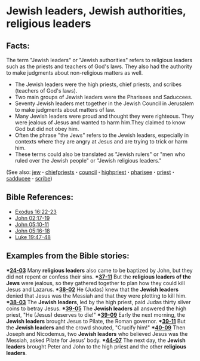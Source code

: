 # Jewish leaders, Jewish authorities, religious leaders #

## Facts: ##

The term "Jewish leaders" or "Jewish authorities" refers to religious leaders such as the priests and teachers of God's laws. They also had the authority to make judgments about non-religious matters as well.

* The Jewish leaders were the high priests, chief priests, and scribes (teachers of God's laws).
* Two main groups of Jewish leaders were the Pharisees and Saduccees.
* Seventy Jewish leaders met together in the Jewish Council in Jerusalem to make judgments about matters of law.
* Many Jewish leaders were proud and thought they were righteous. They were jealous of Jesus and wanted to harm him.They claimed to know God but did not obey him.
* Often the phrase "the Jews" refers to the Jewish leaders, especially in contexts where they are angry at Jesus and are trying to trick or harm him.
* These terms could also be translated as "Jewish rulers" or "men who ruled over the Jewish people" or "Jewish religious leaders."

(See also: [jew](../other/jew.md) **·** [chiefpriests](../other/chiefpriests.md) **·** [council](../other/council.md) **·** [highpriest](../kt/highpriest.md) **·** [pharisee](../other/pharisee.md) **·** [priest](../kt/priest.md) **·** [sadducee](../other/sadducee.md) **·** [scribe](../other/scribe.md))

## Bible References: ##

* [Exodus 16:22-23](https://door43.org/en/bible/notes/exo/16/22)
* [John 02:17-19](https://door43.org/en/bible/notes/jhn/02/17)
* [John 05:10-11](https://door43.org/en/bible/notes/jhn/05/10)
* [John 05:16-18](https://door43.org/en/bible/notes/jhn/05/16)
* [Luke 19:47-48](https://door43.org/en/bible/notes/luk/19/47)

## Examples from the Bible stories: ##

  __*[24-03](https://door43.org/en/obs/notes/frames/24-03)__ Many __religious leaders__ also came to be baptized by John, but they did not repent or confess their sins.
  __*[37-11](https://door43.org/en/obs/notes/frames/37-11)__ But the __religious leaders of the Jews__ were jealous, so they gathered together to plan how they could kill Jesus and Lazarus.
  __*[38-02](https://door43.org/en/obs/notes/frames/38-02)__ He (Judas) knew that the __Jewish leaders__ denied that Jesus was the Messiah and that they were plotting to kill him.
  __*[38-03](https://door43.org/en/obs/notes/frames/38-03)__ The __Jewish leaders__, led by the high priest, paid Judas thirty silver coins to betray Jesus.
  __*[39-05](https://door43.org/en/obs/notes/frames/39-05)__ The __Jewish leaders__ all answered the high priest, "He (Jesus) deserves to die!"
  __*[39-09](https://door43.org/en/obs/notes/frames/39-09)__ Early the next morning, the __Jewish leaders__ brought Jesus to Pilate, the Roman governor.
  __*[39-11](https://door43.org/en/obs/notes/frames/39-11)__ But the __Jewish leaders__ and the crowd shouted, "Crucify him!"
  __*[40-09](https://door43.org/en/obs/notes/frames/40-09)__ Then Joseph and Nicodemus, two __Jewish leaders__ who believed Jesus was the Messiah, asked Pilate for Jesus' body.
  __*[44-07](https://door43.org/en/obs/notes/frames/44-07)__ The next day, the __Jewish leaders__ brought Peter and John to the high priest and the other __religious leaders__.




